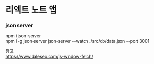 # 리엑트 노트 앱

### json server

npm i json-server  
npm i -g json-server
json-server --watch ./src/db/data.json --port 3001

참고  
https://www.daleseo.com/js-window-fetch/
